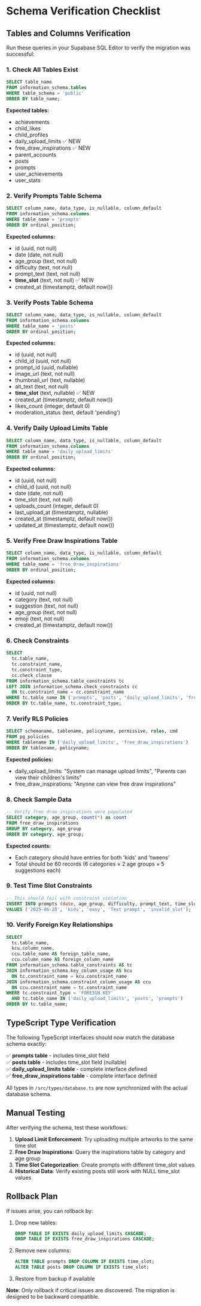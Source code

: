 # Schema Verification Checklist

## Tables and Columns Verification

Run these queries in your Supabase SQL Editor to verify the migration was successful:

### 1. Check All Tables Exist
```sql
SELECT table_name 
FROM information_schema.tables 
WHERE table_schema = 'public' 
ORDER BY table_name;
```

**Expected tables:**
- achievements
- child_likes
- child_profiles  
- daily_upload_limits ✅ NEW
- free_draw_inspirations ✅ NEW
- parent_accounts
- posts
- prompts
- user_achievements
- user_stats

### 2. Verify Prompts Table Schema
```sql
SELECT column_name, data_type, is_nullable, column_default
FROM information_schema.columns 
WHERE table_name = 'prompts' 
ORDER BY ordinal_position;
```

**Expected columns:**
- id (uuid, not null)
- date (date, not null) 
- age_group (text, not null)
- difficulty (text, not null)
- prompt_text (text, not null)
- **time_slot** (text, not null) ✅ NEW
- created_at (timestamptz, default now())

### 3. Verify Posts Table Schema  
```sql
SELECT column_name, data_type, is_nullable, column_default
FROM information_schema.columns 
WHERE table_name = 'posts' 
ORDER BY ordinal_position;
```

**Expected columns:**
- id (uuid, not null)
- child_id (uuid, not null)  
- prompt_id (uuid, nullable)
- image_url (text, not null)
- thumbnail_url (text, nullable)
- alt_text (text, not null)
- **time_slot** (text, nullable) ✅ NEW
- created_at (timestamptz, default now())
- likes_count (integer, default 0)
- moderation_status (text, default 'pending')

### 4. Verify Daily Upload Limits Table
```sql
SELECT column_name, data_type, is_nullable, column_default
FROM information_schema.columns 
WHERE table_name = 'daily_upload_limits' 
ORDER BY ordinal_position;
```

**Expected columns:**
- id (uuid, not null)
- child_id (uuid, not null)
- date (date, not null)
- time_slot (text, not null)
- uploads_count (integer, default 0)
- last_upload_at (timestamptz, nullable)
- created_at (timestamptz, default now())
- updated_at (timestamptz, default now())

### 5. Verify Free Draw Inspirations Table
```sql
SELECT column_name, data_type, is_nullable, column_default
FROM information_schema.columns 
WHERE table_name = 'free_draw_inspirations' 
ORDER BY ordinal_position;
```

**Expected columns:**
- id (uuid, not null)
- category (text, not null)
- suggestion (text, not null)
- age_group (text, not null)
- emoji (text, not null)
- created_at (timestamptz, default now())

### 6. Check Constraints
```sql
SELECT 
  tc.table_name, 
  tc.constraint_name, 
  tc.constraint_type,
  cc.check_clause
FROM information_schema.table_constraints tc
LEFT JOIN information_schema.check_constraints cc 
  ON tc.constraint_name = cc.constraint_name
WHERE tc.table_name IN ('prompts', 'posts', 'daily_upload_limits', 'free_draw_inspirations')
ORDER BY tc.table_name, tc.constraint_type;
```

### 7. Verify RLS Policies
```sql
SELECT schemaname, tablename, policyname, permissive, roles, cmd
FROM pg_policies 
WHERE tablename IN ('daily_upload_limits', 'free_draw_inspirations')
ORDER BY tablename, policyname;
```

**Expected policies:**
- daily_upload_limits: "System can manage upload limits", "Parents can view their children's limits"
- free_draw_inspirations: "Anyone can view free draw inspirations"

### 8. Check Sample Data
```sql
-- Verify free draw inspirations were populated
SELECT category, age_group, count(*) as count
FROM free_draw_inspirations 
GROUP BY category, age_group 
ORDER BY category, age_group;
```

**Expected counts:**
- Each category should have entries for both 'kids' and 'tweens'
- Total should be 60 records (6 categories × 2 age groups × 5 suggestions each)

### 9. Test Time Slot Constraints
```sql
-- This should fail with constraint violation
INSERT INTO prompts (date, age_group, difficulty, prompt_text, time_slot) 
VALUES ('2025-06-20', 'kids', 'easy', 'Test prompt', 'invalid_slot');
```

### 10. Verify Foreign Key Relationships
```sql
SELECT 
  tc.table_name, 
  kcu.column_name, 
  ccu.table_name AS foreign_table_name,
  ccu.column_name AS foreign_column_name 
FROM information_schema.table_constraints AS tc 
JOIN information_schema.key_column_usage AS kcu
  ON tc.constraint_name = kcu.constraint_name
JOIN information_schema.constraint_column_usage AS ccu
  ON ccu.constraint_name = tc.constraint_name
WHERE tc.constraint_type = 'FOREIGN KEY' 
  AND tc.table_name IN ('daily_upload_limits', 'posts', 'prompts')
ORDER BY tc.table_name;
```

## TypeScript Type Verification

The following TypeScript interfaces should now match the database schema exactly:

✅ **prompts table** - includes time_slot field  
✅ **posts table** - includes time_slot field (nullable)  
✅ **daily_upload_limits table** - complete interface defined  
✅ **free_draw_inspirations table** - complete interface defined  

All types in `/src/types/database.ts` are now synchronized with the actual database schema.

## Manual Testing

After verifying the schema, test these workflows:

1. **Upload Limit Enforcement**: Try uploading multiple artworks to the same time slot
2. **Free Draw Inspirations**: Query the inspirations table by category and age group
3. **Time Slot Categorization**: Create prompts with different time_slot values
4. **Historical Data**: Verify existing posts still work with NULL time_slot values

## Rollback Plan

If issues arise, you can rollback by:

1. Drop new tables:
   ```sql
   DROP TABLE IF EXISTS daily_upload_limits CASCADE;
   DROP TABLE IF EXISTS free_draw_inspirations CASCADE;
   ```

2. Remove new columns:
   ```sql
   ALTER TABLE prompts DROP COLUMN IF EXISTS time_slot;
   ALTER TABLE posts DROP COLUMN IF EXISTS time_slot;
   ```

3. Restore from backup if available

**Note**: Only rollback if critical issues are discovered. The migration is designed to be backward compatible.